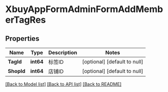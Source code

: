 # XbuyAppFormAdminFormAddMemberTagRes

## Properties
Name | Type | Description | Notes
------------ | ------------- | ------------- | -------------
**TagId** | **int64** | 标签ID | [optional] [default to null]
**ShopId** | **int64** | 店铺ID | [optional] [default to null]

[[Back to Model list]](../README.md#documentation-for-models) [[Back to API list]](../README.md#documentation-for-api-endpoints) [[Back to README]](../README.md)

